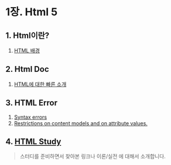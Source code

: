 # 1장. Html 5

## 1. Html이란?

1. [HTML 배경](./1.%20html%20이란?.md)

## 2. Html Doc

1. [HTML에 대한 빠른 소개](./2.%20html%20Doc.md)

## 3. HTML Error

1. [Syntax errors](./3.%20html%20Error.md)
2. [Restrictions on content models and on attribute values.](./3.%20html%20Error.md)

## 4. [HTML Study](https://github.com/devinan/parrot-Html)
> 스터디를 준비하면서 찾아본 링크나 이론/실전 에 대해서 소개합니다.
